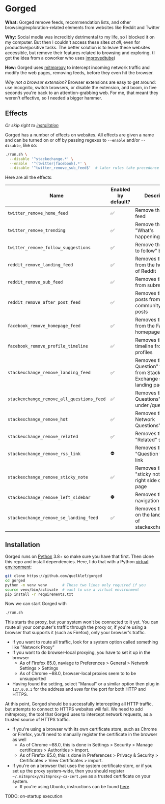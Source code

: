 # Gorged

**What:** Gorged remove feeds, recommendation lists, and other browsing/exploration-related elements from websites like Reddit and Twitter

**Why:** Social media was incredibly detrimental to my life, so I blocked it on my computer. But then I couldn't access these sites *at all*, even for productive/positive tasks. The better solution is to leave these websites accessible, but remove their features related to browsing and exploring. (I got the idea from a coworker who uses [improvedtube](https://chrome.google.com/webstore/detail/improve-youtube-open-sour/bnomihfieiccainjcjblhegjgglakjdd?hl=en))

**How:** Gorged uses [mitmproxy](https://mitmproxy.org/) to intercept incoming network traffic and modify the web pages, removing feeds, before they even hit the browser.

_Why not a browser extension?_ Browser extensions are easy to get around: use incognito, switch browsers, or disable the extension, and boom, in five seconds you're back to an attention-grabbing web. For me, that meant they weren't effective, so I needed a bigger hammer.

## Effects

_Or skip right to [installation](#installation)_

Gorged has a number of effects on websites. All effects are given a name and can be turned on or off by passing regexes to `--enable` and/or `--disable`, like so:

```bash
./run.sh \
  --disable '^stackechange.*' \
  --enable  '^(twitter|facebook).*' \
  --disable '^twitter_remove_sub_feed$'  # later rules take precedence over earlier rules
```

Here are all the effects:

[comment]: # (BEGIN FLAG DOCS)

|Name|Enabled by default?|Description|
|-|-|-|
|`twitter_remove_home_feed`|✅|Remove the Home feed|
|`twitter_remove_trending`|✅|Remove the "What's happening" block|
|`twitter_remove_follow_suggestions`|✅|Remove the "Who to follow" block|
|`reddit_remove_landing_feed`|✅|Removes the feed from the homepage of Reddit|
|`reddit_remove_sub_feed`|✅|Removes the feed from subreddits|
|`reddit_remove_after_post_feed`|✅|Removes the "More posts from the <subreddit> community" below posts|
|`facebook_remove_homepage_feed`|✅|Removes the feed from the Facebook homepage|
|`facebook_remove_profile_timeline`|✅|Removes the timeline from user profiles|
|`stackexchange_remove_landing_feed`|✅|Removes the "Top Question" feed from Stack Exchange site landing pages|
|`stackexchange_remove_all_questions_feed`|✅|Removes the "All Questions" feed under /questsions|
|`stackexchange_remove_hot`|✅|Removes the "Hot Network Questions" sidebar|
|`stackexchange_remove_related`|✅|Removes the "Related" sidebar|
|`stackexchange_remove_rss_link`|⛔|Removes the "Question feed" link|
|`stackexchange_remove_sticky_note`|✅|Removes the yellow "sticky note" on the right side of the page|
|`stackexchange_remove_left_sidebar`|⛔|Removes the left navigation bar|
|`stackexchange_remove_se_landing_feed`|✅|Removes the feed on the landing page of stackexchange.com|

[comment]: # (END FLAG DOCS)

## Installation

Gorged runs on [Python](https://www.python.org/) 3.8+ so make sure you have that first. Then clone this repo and install dependencies. Here, I do that with a Python [virtual environment](https://docs.python.org/3/library/venv.html):

```bash
git clone https://github.com/quelklef/gorged
cd gorged
python -m venv venv       # These two lines only required if you
source venv/bin/activate  # want to use a virtual environment
pip install -r requirements.txt
```

Now we can start Gorged with

```bash
./run.sh
```

This starts the proxy, but your system won't be connected to it yet. You can route all your computer's traffic through the proxy or, if you're using a browser that supports it (such as Firefox), only your browser's traffic.
  - If you want to route all traffic, look for a system option called something like "Network Proxy"
  - If you want to do browser-local proxying, you have to set it up in the browser
    - As of Firefox 85.0, naviage to Preferences > General > Network Settings > Settings
    - As of Chrome ~88.0, browser-local proxies seem to to be unsupported
  - Having found the setting, select "Manual" or a similar option then plug in `127.0.0.1` for the address and `8080` for the port for both HTTP and HTTPS.

At this point, Gorged should be successfully intercepting all HTTP traffic, but attempts to connect to HTTPS websites will fail. We need to add mitmproxy, the tool that Gorged uses to intercept network requests, as a trusted source of HTTPS traffic.

- If you're using a browser with its own certificate store, such as Chrome or Firefox, you'll need to manually register the certificate in the browser as well
  - As of Chrome ~88.0, this is done in Settings > Security > Manage certificates > Authorities > import.
  - As of Firefox 85.0, this is done in Preferences > Privacy & Security > Certificates > View Certificates > import.
- If you're on a browser that uses the system certificate store, or if you set up the proxy system-wide, then you should register `~/.mitmproxy/mitmproxy-ca-cert.pem` as a trusted certificate on your system.
  - If you're using Ubuntu, instructions can be found  [here](https://askubuntu.com/a/377570/437551).

TODO: on-startup execution

